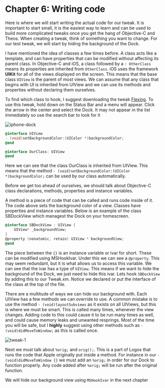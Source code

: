# Chapter 6: Writing code

Here is where we will start writing the actual code for our tweak. It is important to start small, it is the easiest way to learn and can be used to build more complicated tweaks once you get the hang of Objective-C and Theos. When creating a tweak, think of something you want to change. For our test tweak, we will start by hiding the background of the Dock.

I have mentioned the idea of classes a few times before. A class acts like a template, and can have properties that can be modified without affecting its parent class. In Objective-C and iOS, a class followed by a ```: OtherClass``` means its properties are inherited from ```OtherClass```. iOS uses the framework **UIKit** for all of the views displayed on the screen. This means that the base class ```UIView``` is the parent of most views. We can assume that any class that begins with UI is inherited from UIView and we can use its methods and properties without declaring them ourselves. 

To find which class to hook, I suggest downloading the tweak [Flexing](http://cydia.saurik.com/package/com.pantsthief.flexing/). To use this tweak, hold down on the Status Bar and a menu will appear. Click the arrow in the center and select the Dock. It may not appear in the list immediately so use the search bar to look for it

![iphone-dock](https://github.com/MTACS/TweakGuide/blob/master/images/iphone-dock.png)

```objective-c
@interface UIView
- (void)setBackgroundColor:(UIColor *)backgroundColor;
@end

@interface OurClass: UIView
@end
```

Here we can see that the class OurClass is inherited from UIView. This means that the method ```- (void)setBackgroundColor:(UIColor *)backgroundColor;``` can be used by our class automatically. 

Before we get too ahead of ourselves, we should talk about Objective-C class declarations, methods, properties and instance variables. 

A method is a piece of code that can be called and runs code inside of it. The code above sets the background color of a view. Classes have properties and instance variables. Below is an example of the class SBDockView which managest the Dock on your homescreen.

```objective-c
@interface SBDockView : UIView {
    UIView* _backgroundView;
}
@property (nonatomic, retain) UIView * backgroundView;  
@end
```

The piece between the ```{}``` is an instance variable or ivar for short. These can be modified using MSHookIvar. Under this we can see a ```@property```. This may seem redundant, but it is what allows us to access this variable. We can see that the ivar has a type of ```UIView```. This means if we want to hide the background of the Dock, we just need to hide this ivar. Lets hook ```SBDockView``` by adding this to our Tweak.xm. Notice we declared or put the interface of the class at the top of the file.

There are a multitude of ways we can hide our background with. Each UIView has a few methods we can override to use. A common mistake is to use the method ```- (void)layoutSubviews``` as it exists on all UIViews, but this is where we must be smart. This is called many times, whenever the view changes. Adding code to this could cause it to be run many times as well, and could cause memory leaks and unwanted resprings. Most of the time you will be safe, but I **highly** suggest using other methods such as ```- (void)didMoveToWindow;``` as this is called once. 

![tweak-1](https://github.com/MTACS/TweakGuide/blob/master/images/tweak-1.png)

Next we must talk about ```%orig;``` and ```orig();```. This is a part of Logos that runs the code that Apple originally put inside a method. For instance in our ```- (void)didMoveToWindow {}``` we must add an ```%orig;``` in order for our Dock to function properly. Any code added after ```%orig;``` will be run after the original function. 

We will hide our background view using ```MSHookIvar``` in the next chapter
